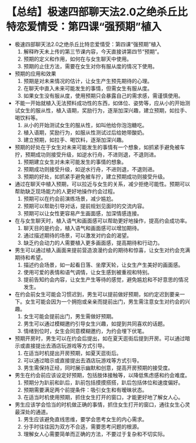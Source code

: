 # 【总结】极速四部聊天法2.0之绝杀丘比特恋爱情受：第四课“强预期”植入

-   极速四部聊天法2.0之绝杀丘比特恋爱情受：第四课“强预期”植入
    1.  解释昨天未上传的第三节课内容，今天直接讲第四节“预期”。
    2.  预期的定义和作用，如何在与女生聊天中使用。
    3.  预期的止住方法，需要在女生对你有服从度的情况下使用。
-   预期的应用和效果
    1.  预期是对未来情况的估计，让女生产生预先期待的心理。
    2.  在聊天中直入未来可能发生的事情，但需女生有服从度。
    3.  如果女生没有服从度，使用预期只会暴露自己的需求感，需谨慎使用。
-   不能一开始就植入无法预料成功性的东西，如体位、姿势等，应从小的开始测试女生的服从性，植入语期，奖励行为，逐渐加深兴趣，建立预期，如拉手、喝饮料等。
    1.  从小的开始测试女生的服从性，如叫他给你泡泡糖吃。
    2.  植入语期，奖励行为，如服从性测试过后给她带酸奶。
    3.  建立预期，如拉手、喝饮料，逐渐加深兴趣。
-   预期的好处在于女生对未来可能发生的事情有一个想象，如抓紧手避免被车拧，预期成功则接受升级，如逆水行舟，不进则退，不退则进。
    1.  预期建立女生对未来可能发生的事情的想象。
    2.  预期成功则接受升级，如逆水行舟，不进则退，不退则进。
    3.  预期的好处，如抓紧手避免被车拧，建立预期成功则接受升级。
-   通过在聊天中植入预期，可以拉近与女生的关系，减少拒绝可能性。预期可以帮助缺乏现场能力的人更好地操作约会过程。
    1.  预期可以在约会前演练场景，减少尴尬。
    2.  预期可以帮助引导对话，提前规划见面时的交流内容。
    3.  预期可以让女性更容易产生画面感，加深情感连接。
-   在与女生聊天时，植入语气和画面感可以帮助更好地操作，提高约会成功率。
    1.  聊天目的是约会，植入语气和画面感可以增加期待。
    2.  通过描述期待的场景，可以激发对约会的渴望。
    3.  缺乏约会动力的人需要植入更多画面感，提高期待和行动力。
-   男生可以通过植入画面来提前营造浪漫约会的期待和惊喜，让女生对约会充满期待和希望。
    1.  描述约会场景，如一起看日落、坐摩天轮，让女生产生美好的画面感。
    2.  使用可爱的表情和语气调情，让女生感到被重视和特别。
    3.  提前告知约会内容，让女生产生等待的感觉，避免尴尬和不好意思的情况发生。
-   在约会前女生可能会习惯迟到，男生可以提前做好预期，如约定迟到要亲一下。女生可能会因为一个拥抱或亲亲而提前出门，男生需注意女生对约会的兴趣。
    1.  女生可能会提前出门，男生需做好预期。
    2.  男生可以通过模糊邀约引导女生兴趣，如提到共同喜欢的话题。
    3.  情绪到位时，女生会同意模糊邀约，为约会埋下伏笔。
-   预期开房时，男生可以在约会后提出，如在夏天逛街后提到开房。可以通过暗示或直接提出去酒店玩游戏等方式引导。
    1.  在适当时机提出开房预期，如夏天逛街后。
    2.  可以通过暗示或直接提出去酒店玩游戏等方式引导。
    3.  男生需保持正经，同时展示幽默和创意，提高开房预期的接受度。
-   男生在约会前应该设定好预期，包括肢体接触等，以降低焦虑感和约会难度。
    1.  预期分为趴前和趴后，趴前包括摸摸搭搭，趴后包括体位和速度偏好。
    2.  预期需要满足两个前提条件：吸引女生和有暧昧状态。
    3.  在适当时机使用预期，抓住女生打开的窗口，才能更好地了解女人心。
-   男生应该学会恰当的时机做正确的事情，抓住女生打开的窗口，通往女生心灵最深处的通道。
    1.  男生应该避免直线思维，要学会思考女生的内心需求。
    2.  分手时往往因为双方不合适，需要思考问题的根源。
    3.  理解女人心需要简单而正确的方法，不要过于复杂和不切实际。